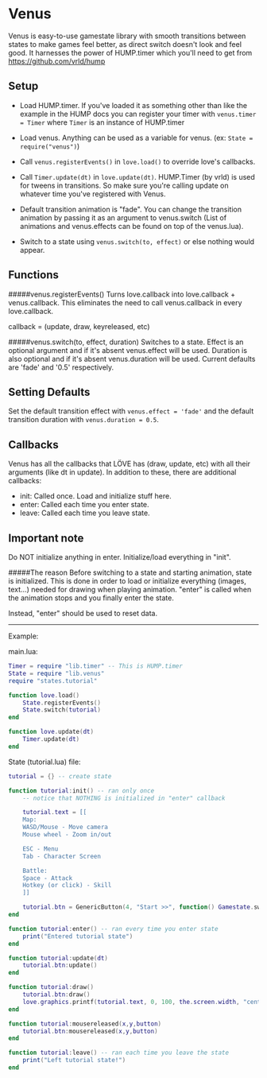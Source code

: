 Venus
=====

Venus is easy-to-use gamestate library with smooth transitions between states to make games feel better, as direct switch doesn't look and feel good. It harnesses the power of HUMP.timer which you'll need to get from https://github.com/vrld/hump

Setup
-----
* Load HUMP.timer. If you've loaded it as something other than like the example in the HUMP docs you can register your timer with `venus.timer = Timer` where `Timer` is an instance of HUMP.timer

* Load venus. Anything can be used as a variable for venus. (ex: `State = require("venus")`)

* Call `venus.registerEvents()` in `love.load()` to override love's callbacks.

* Call `Timer.update(dt)` in `love.update(dt)`. HUMP.Timer (by vrld) is used for tweens in transitions. So make sure you're calling update on whatever time you've registered with Venus.

* Default transition animation is "fade". You can change the transition animation by passing it as an argument to venus.switch (List of animations and venus.effects can be found on top of the venus.lua).

* Switch to a state using `venus.switch(to, effect)` or else nothing would appear.

Functions
---------

#####venus.registerEvents()
Turns love.callback into love.callback + venus.callback.
This eliminates the need to call venus.callback in every love.callback.

callback = (update, draw, keyreleased, etc)

#####venus.switch(to, effect, duration)
Switches to a state. Effect is an optional argument and if it's absent venus.effect will be used. Duration is also optional and if it's absent venus.duration will be used. Current defaults are 'fade' and '0.5' respectively.

Setting Defaults
----------------

Set the default transition effect with `venus.effect = 'fade'` and the default transition duration with `venus.duration = 0.5`.

Callbacks
---------

Venus has all the callbacks that LÖVE has (draw, update, etc) with all their arguments (like dt in update).
In addition to these, there are additional callbacks:

* init: Called once. Load and initialize stuff here.
* enter: Called each time you enter state.
* leave: Called each time you leave state.

Important note
--------------

Do NOT initialize anything in enter. Initialize/load everything in "init".

#####The reason
Before switching to a state and starting animation, state is initialized.
This is done in order to load or initialize everything (images, text...) needed for drawing when playing animation.
"enter" is called when the animation stops and you finally enter the state.

Instead, "enter" should be used to reset data.


***

Example:

main.lua:

```lua
Timer = require "lib.timer" -- This is HUMP.timer
State = require "lib.venus"
require "states.tutorial"

function love.load()
    State.registerEvents()
    State.switch(tutorial)
end

function love.update(dt)
    Timer.update(dt)
end
```



State (tutorial.lua) file:
```lua
tutorial = {} -- create state

function tutorial:init() -- ran only once
    -- notice that NOTHING is initialized in "enter" callback

    tutorial.text = [[
    Map:
    WASD/Mouse - Move camera
    Mouse wheel - Zoom in/out

    ESC - Menu
    Tab - Character Screen

    Battle:
    Space - Attack
    Hotkey (or click) - Skill
    ]]

    tutorial.btn = GenericButton(4, "Start >>", function() Gamestate.switch(game) end)
end

function tutorial:enter() -- ran every time you enter state
    print("Entered tutorial state")
end

function tutorial:update(dt)
    tutorial.btn:update()
end

function tutorial:draw()
    tutorial.btn:draw()
    love.graphics.printf(tutorial.text, 0, 100, the.screen.width, "center")
end

function tutorial:mousereleased(x,y,button)
    tutorial.btn:mousereleased(x,y,button)
end

function tutorial:leave() -- ran each time you leave the state
    print("Left tutorial state!")
end
```
